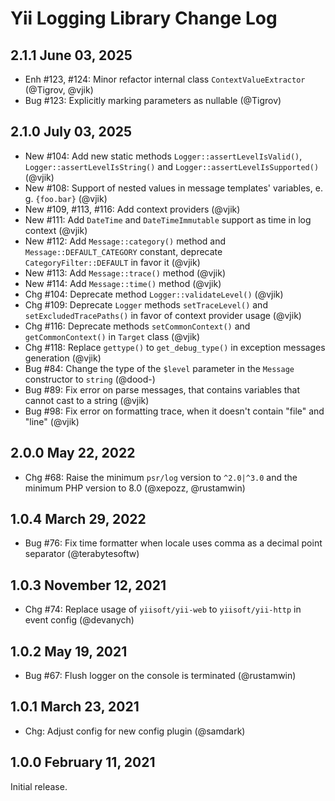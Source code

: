 # Yii Logging Library Change Log

## 2.1.1 June 03, 2025

- Enh #123, #124: Minor refactor internal class `ContextValueExtractor` (@Tigrov, @vjik)
- Bug #123: Explicitly marking parameters as nullable (@Tigrov)

## 2.1.0 July 03, 2025

- New #104: Add new static methods `Logger::assertLevelIsValid()`, `Logger::assertLevelIsString()` and
  `Logger::assertLevelIsSupported()` (@vjik)
- New #108: Support of nested values in message templates' variables, e. g. `{foo.bar}` (@vjik)
- New #109, #113, #116: Add context providers (@vjik)
- New #111: Add `DateTime` and `DateTimeImmutable` support as time in log context (@vjik)
- New #112: Add `Message::category()` method and `Message::DEFAULT_CATEGORY` constant, deprecate
  `CategoryFilter::DEFAULT` in favor it (@vjik)
- New #113: Add `Message::trace()` method (@vjik)
- New #114: Add `Message::time()` method (@vjik)
- Chg #104: Deprecate method `Logger::validateLevel()` (@vjik)
- Chg #109: Deprecate `Logger` methods `setTraceLevel()` and `setExcludedTracePaths()` in favor of context provider
  usage (@vjik)
- Chg #116: Deprecate methods `setCommonContext()` and `getCommonContext()` in `Target` class (@vjik)
- Chg #118: Replace `gettype()` to `get_debug_type()` in exception messages generation (@vjik)
- Bug #84: Change the type of the `$level` parameter in the `Message` constructor to `string` (@dood-)
- Bug #89: Fix error on parse messages, that contains variables that cannot cast to a string (@vjik)
- Bug #98: Fix error on formatting trace, when it doesn't contain "file" and "line" (@vjik)

## 2.0.0 May 22, 2022

- Chg #68: Raise the minimum `psr/log` version to `^2.0|^3.0` and the minimum PHP version to 8.0 (@xepozz, @rustamwin)

## 1.0.4 March 29, 2022

- Bug #76: Fix time formatter when locale uses comma as a decimal point separator (@terabytesoftw)

## 1.0.3 November 12, 2021

- Chg #74: Replace usage of `yiisoft/yii-web` to `yiisoft/yii-http` in event config (@devanych)

## 1.0.2 May 19, 2021

- Bug #67: Flush logger on the console is terminated (@rustamwin)

## 1.0.1 March 23, 2021

- Chg: Adjust config for new config plugin (@samdark)

## 1.0.0 February 11, 2021

Initial release.
